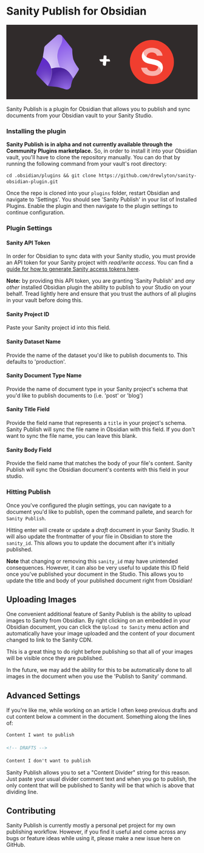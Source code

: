 # Sanity Publish for Obsidian

![Obsidian logo and Sanity logo together](cover-image.png)

Sanity Publish is a plugin for Obsidian that allows you to publish and sync documents from your Obsidian vault to your Sanity Studio.

### Installing the plugin

**Sanity Publish is in alpha and not currently available through the Community Plugins marketplace.** So, in order to install it into your Obsidian vault, you'll have to clone the repository manually. You can do that by running the following command from your vault's root directory:

```
cd .obsidian/plugins && git clone https://github.com/drewlyton/sanity-obsidian-plugin.git
```

Once the repo is cloned into your `plugins` folder, restart Obsidian and navigate to 'Settings'. You should see 'Sanity Publish' in your list of Installed Plugins. Enable the plugin and then navigate to the plugin settings to continue configuration.

### Plugin Settings

#### Sanity API Token

In order for Obsidian to sync data with your Sanity studio, you must provide an API token for your Sanity project with _read/write access_. You can find a [guide for how to generate Sanity access tokens here](https://www.sanity.io/docs/http-auth).

**Note:** by providing this API token, you are granting 'Sanity Publish' and _any other_ installed Obsidian plugin the ability to publish to your Studio on your behalf. Tread lightly here and ensure that you trust the authors of all plugins in your vault before doing this.

#### Sanity Project ID

Paste your Sanity project id into this field.

#### Sanity Dataset Name

Provide the name of the dataset you'd like to publish documents to. This defaults to 'production'.

#### Sanity Document Type Name

Provide the name of document type in your Sanity project's schema that you'd like to publish documents to (i.e. 'post' or 'blog')

#### Sanity Title Field

Provide the field name that represents a `title` in your project's schema. Sanity Publish will sync the file name in Obsidian with this field. If you don't want to sync the file name, you can leave this blank.

#### Sanity Body Field

Provide the field name that matches the body of your file's content. Sanity Publish will sync the Obsidian document's contents with this field in your studio.

### Hitting Publish

Once you've configured the plugin settings, you can navigate to a document you'd like to publish, open the command pallete, and search for `Sanity Publish`.

Hitting enter will create or update a _draft_ document in your Sanity Studio. It will also update the frontmatter of your file in Obsidian to store the `sanity_id`. This allows you to update the document after it's initially published.

**Note** that changing or removing this `sanity_id` may have unintended consequences. However, it can also be very useful to update this ID field once you've published your document in the Studio. This allows you to update the title and body of your published document right from Obsidian!

## Uploading Images

One convenient additional feature of Sanity Publish is the ability to upload images to Sanity from Obsidian. By right clicking on an embedded in your Obsidian document, you can click the `Upload to Sanity` menu action and automatically have your image uploaded and the content of your document changed to link to the Sanity CDN.

This is a great thing to do right before publishing so that all of your images will be visible once they are published.

In the future, we may add the ability for this to be automatically done to all images in the document when you use the 'Publish to Sanity' command.

## Advanced Settings

If you're like me, while working on an article I often keep previous drafts and cut content below a comment in the document. Something along the lines of:

```md
Content I want to publish

<!-- DRAFTS -->

Content I don't want to publish
```

Sanity Publish allows you to set a "Content Divider" string for this reason. Just paste your usual divider comment text and when you go to publish, the only content that will be published to Sanity will be that which is above that dividing line.

## Contributing

Sanity Publish is currently mostly a personal pet project for my own publishing workflow. However, if you find it useful and come across any bugs or feature ideas while using it, please make a new issue here on GitHub.
